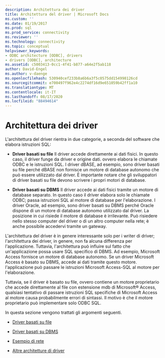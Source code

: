 ```yaml
---
description: Architettura dei driver
title: Architettura del driver | Microsoft Docs
ms.custom: ''
ms.date: 01/19/2017
ms.prod: sql
ms.prod_service: connectivity
ms.reviewer: ''
ms.technology: connectivity
ms.topic: conceptual
helpviewer_keywords:
- ODBC architecture [ODBC], drivers
- drivers [ODBC], architecture
ms.assetid: c5003413-0cc1-4f41-b877-a64e2f5ab118
author: David-Engel
ms.author: v-daenge
ms.openlocfilehash: 530940cef233b8a6b6a3f5c0575dd154998126cd
ms.sourcegitcommit: e700497f962e4c2274df16d9e651059b42ff1a10
ms.translationtype: MT
ms.contentlocale: it-IT
ms.lasthandoff: 08/17/2020
ms.locfileid: "88494614"
---
```

# <a name="driver-architecture"></a>Architettura dei driver
L'architettura del driver rientra in due categorie, a seconda del software che elabora istruzioni SQL:  
  
-   **Driver basati su file** Il driver accede direttamente ai dati fisici. In questo caso, il driver funge da driver e origine dati. ovvero elabora le chiamate ODBC e le istruzioni SQL. I driver dBASE, ad esempio, sono driver basati su file perché dBASE non fornisce un motore di database autonomo che può essere utilizzato dal driver. È importante notare che gli sviluppatori di driver basati su file devono scrivere i propri motori di database.  
  
-   **Driver basati su DBMS** Il driver accede ai dati fisici tramite un motore di database separato. In questo caso il driver elabora solo le chiamate ODBC; passa istruzioni SQL al motore di database per l'elaborazione. I driver Oracle, ad esempio, sono driver basati su DBMS perché Oracle dispone di un motore di database autonomo utilizzato dal driver. La posizione in cui risiede il motore di database è irrilevante. Può risiedere nello stesso computer del driver o di un altro computer nella rete; è anche possibile accedervi tramite un gateway.  
  
 L'architettura del driver è in genere interessante solo per i writer di driver; l'architettura dei driver, in genere, non fa alcuna differenza per l'applicazione. Tuttavia, l'architettura può influire sul fatto che un'applicazione possa usare SQL specifico di DBMS. Ad esempio, Microsoft Access fornisce un motore di database autonomo. Se un driver Microsoft Access è basato su DBMS, accede ai dati tramite questo motore. l'applicazione può passare le istruzioni Microsoft Access-SQL al motore per l'elaborazione.  
  
 Tuttavia, se il driver è basato su file, ovvero contiene un motore proprietario che accede direttamente al file con estensione mdb di Microsoft® Access, qualsiasi tentativo di passare istruzioni SQL specifiche di Microsoft Access al motore causa probabilmente errori di sintassi. Il motivo è che il motore proprietario può implementare solo ODBC SQL.  
  
 In questa sezione vengono trattati gli argomenti seguenti.  
  
-   [Driver basati su file](../../odbc/reference/file-based-drivers.md)  
  
-   [Driver basati su DBMS](../../odbc/reference/dbms-based-drivers.md)  
  
-   [Esempio di rete](../../odbc/reference/network-example.md)  
  
-   [Altre architetture di driver](../../odbc/reference/other-driver-architectures.md)
